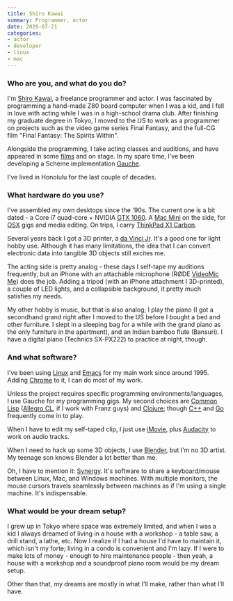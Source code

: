 ```yaml
---
title: Shiro Kawai
summary: Programmer, actor 
date: 2020-07-21
categories:
- actor
- developer
- linux
- mac
---
```


### Who are you, and what do you do?

I'm [Shiro Kawai](https://twitter.com/anohana "Shiro's Twitter account."), a freelance programmer and actor. I was fascinated by programming a hand-made Z80 board computer when I was a kid, and I fell in love with acting while I was in a high-school drama club. After finishing my graduate degree in Tokyo, I moved to the US to work as a programmer on projects such as the video game series Final Fantasy, and the full-CG film "Final Fantasy: The Spirits Within".

Alongside the programming, I take acting classes and auditions, and have appeared in some [films](https://www.imdb.me/shirokawai "Shiro's IMDB page.") and on stage. In my spare time, I've been developing a Scheme implementation [Gauche][].

I've lived in Honolulu for the last couple of decades.

### What hardware do you use?

I've assembled my own desktops since the '90s. The current one is a bit dated - a Core i7 quad-core + NVIDIA [GTX 1060][geforce-gtx-1060]. A [Mac Mini][mac-mini] on the side, for [OSX][macos] gigs and media editing. On trips, I carry [ThinkPad X1 Carbon][thinkpad-x1-carbon].

Several years back I got a 3D printer, a [da Vinci Jr][da-vinci-jr]. It's a good one for light hobby use. Although it has many limitations, the idea that I can convert electronic data into tangible 3D objects still excites me.

The acting side is pretty analog - these days I self-tape my auditions frequently, but an iPhone with an attachable microphone (RØDE [VideoMic Me][videomic-me]) does the job. Adding a tripod (with an iPhone attachment I 3D-printed), a couple of LED lights, and a collapsible background, it pretty much satisfies my needs.

My other hobby is music, but that is also analog; I play the piano (I got a secondhand grand right after I moved to the US before I bought a bed and other furniture. I slept in a sleeping bag for a while with the grand piano as the only furniture in the apartment), and an Indian bamboo flute (Bansuri). I have a digital piano (Technics SX-PX222) to practice at night, though.

### And what software?

I've been using [Linux][] and [Emacs][] for my main work since around 1995. Adding [Chrome][] to it, I can do most of my work.

Unless the project requires specific programming environments/languages, I use Gauche for my programming gigs. My second choices are [Common Lisp][common-lisp] ([Allegro CL][allegro-cl], if I work with Franz guys) and [Clojure][]; though [C++][c-plusplus] and [Go][] frequently come in to play.

When I have to edit my self-taped clip, I just use [iMovie][], plus [Audacity][] to work on audio tracks.

When I need to hack up some 3D objects, I use [Blender][], but I'm no 3D artist. My teenage son knows Blender a lot better than me.

Oh, I have to mention it: [Synergy][]. It's software to share a keyboard/mouse between Linux, Mac, and Windows machines. With multiple monitors, the mouse cursors travels seamlessly between machines as if I'm using a single machine. It's indispensable.

### What would be your dream setup?

I grew up in Tokyo where space was extremely limited, and when I was a kid I always dreamed of living in a house with a workshop - a table saw, a drill stand, a lathe, etc. Now I realize if I had a house I'd have to maintain it, which isn't my forte; living in a condo is convenient and I'm lazy. If I were to make lots of money - enough to hire maintenance people - then yeah, a house with a workshop and a soundproof piano room would be my dream setup.

Other than that, my dreams are mostly in what I'll make, rather than what I'll have.

[allegro-cl]: https://franz.com/products/allegrocl/ "An implementation of Common Lisp."
[audacity]: https://sourceforge.net/projects/audacity/ "An open-source, cross-platform audio editor."
[blender]: https://www.blender.org/ "A free, open-source 3D renderer."
[c-plusplus]: https://en.wikipedia.org/wiki/C%2B%2B "A compiled programming language."
[chrome]: https://www.google.com/intl/en/chrome/browser/ "A WebKit-based browser, where each tab runs in its own thread."
[clojure]: https://en.wikipedia.org/wiki/Clojure "A dynamic programming language using the Java Virtual Machine."
[common-lisp]: https://common-lisp.net/ "A programming language."
[da-vinci-jr]: https://www.xyzprinting.com/en-US/product/da-vinci-jr-1-0 "A 3D printer."
[emacs]: http://www.gnu.org/software/emacs/ "A free open-source text editor."
[gauche]: https://practical-scheme.net/gauche/ "A Scheme implementation."
[geforce-gtx-1060]: https://www.nvidia.com/en-us/geforce/products/10series/geforce-gtx-1060/ "A graphics card."
[go]: https://golang.org/ "A compiled programming language."
[imovie]: https://www.apple.com/imovie/ "A Mac OS X video editor, included in iLife."
[linux]: https://www.linux.org/ "A free, open-source Unix-like operating system."
[mac-mini]: https://www.apple.com/mac-mini/ "A small desktop computer."
[macos]: https://en.wikipedia.org/wiki/MacOS "An operating system for Mac hardware."
[synergy]: https://symless.com/ "Software to share a single keyboard and mouse between multiple computers."
[thinkpad-x1-carbon]: http://shop.lenovo.com/us/en/laptops/thinkpad/x-series/x1-carbon/ "A lightweight PC laptop with a 14 inch screen."
[videomic-me]: http://www.rode.com/microphones/videomicme "A directional mic for smartphones."
